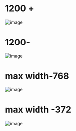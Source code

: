 # 1200 +
![image](https://github.com/user-attachments/assets/b8b897d6-7189-473b-bfb7-df7df739cf86)

# 1200-
![image](https://github.com/user-attachments/assets/f3a9db7f-50b9-41cf-ae70-4e270a2f24f0)

# max width-768
![image](https://github.com/user-attachments/assets/2b3527be-7e54-4ab2-aa19-88694eb1c786)

# max width -372
![image](https://github.com/user-attachments/assets/b2ba2143-3fd0-4281-8cdc-50b172760980)
